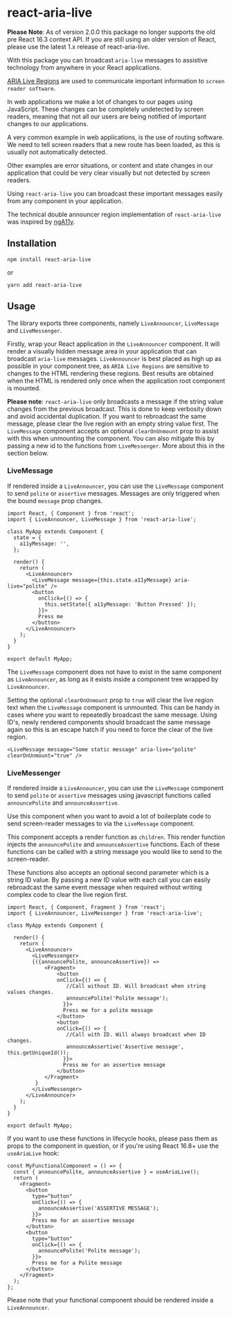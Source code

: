 # react-aria-live

**Please Note**: As of version 2.0.0 this package no longer supports the old pre React 16.3 context API. If you are still using an older version of React, please use the latest 1.x release of react-aria-live.

With this package you can broadcast `aria-live` messages to assistive technology from anywhere in your React applications.

[ARIA Live Regions](https://developer.mozilla.org/en-US/docs/Web/Accessibility/ARIA/ARIA_Live_Regions) are used to communicate important information to `screen reader software`.

In web applications we make a lot of changes to our pages using JavaScript. These changes can be completely undetected by screen readers, meaning that not all our users are being notified of important changes to our applications.

A very common example in web applications, is the use of routing software. We need to tell screen readers that a new route has been loaded, as this is usually not automatically detected.

Other examples are error situations, or content and state changes in our application that could be very clear visually but not detected by screen readers.

Using `react-aria-live` you can broadcast these important messages easily from any component in your application.

The technical double announcer region implementation of `react-aria-live` was inspired by [ngA11y](https://github.com/dequelabs/ngA11y).

## Installation

```
npm install react-aria-live
```

or

```
yarn add react-aria-live
```

## Usage

The library exports three components, namely `LiveAnnouncer`, `LiveMessage` and `LiveMessenger`.

Firstly, wrap your React application in the `LiveAnnouncer` component. It will render a visually hidden message area in your application that can broadcast `aria-live` messages. `LiveAnnouncer` is best placed as high up as possible in your component tree, as `ARIA Live Regions` are sensitive to changes to the HTML rendering these regions. Best results are obtained when the HTML is rendered only once when the application root component is mounted.

**Please note**: `react-aria-live` only broadcasts a message if the string value changes from the previous broadcast. This is done to keep verbosity down and avoid accidental duplication. If you want to rebroadcast the same message, please clear the live region with an empty string value first. The `LiveMessage` component accepts an optional `clearOnUnmount` prop to assist with this when unmounting the component. You can also mitigate this by passing a new id to the functions from `LiveMessenger`. More about this in the section below. 

### LiveMessage
If rendered inside a `LiveAnnouncer`, you can use the `LiveMessage` component to send `polite` or `assertive` messages. Messages are only triggered when the bound `message` prop changes.

```
import React, { Component } from 'react';
import { LiveAnnouncer, LiveMessage } from 'react-aria-live';

class MyApp extends Component {
  state = {
    a11yMessage: '',
  };

  render() {
    return (
      <LiveAnnouncer>
        <LiveMessage message={this.state.a11yMessage} aria-live="polite" />
        <button
          onClick={() => {
            this.setState({ a11yMessage: 'Button Pressed' });
          }}>
          Press me
        </button>
      </LiveAnnouncer>
    );
  }
}

export default MyApp;
```

The `LiveMessage` component does not have to exist in the same component as `LiveAnnouncer`, as long as it exists inside a component tree wrapped by `LiveAnnouncer`.

Setting the optional `clearOnUnmount` prop to `true` will clear the live region text when the `LiveMessage` component is unmounted. This can be handy in cases where you want to repeatedly broadcast the same message. Using ID's, newly rendered components should broadcast the same message again so this is an escape hatch if you need to force the clear of the live region.

```
<LiveMessage message="Some static message" aria-live="polite" clearOnUnmount="true" />
```

### LiveMessenger

If rendered inside a `LiveAnnouncer`, you can use the `LiveMessage` component to send `polite` or `assertive` messages using javascript functions called `announcePolite` and `announceAssertive`.

Use this component when you want to avoid a lot of boilerplate code to send screen-reader messages to via the `LiveMessage` component.

This component accepts a render function as `children`. This render function injects the `announcePolite` and `announceAssertive` functions. Each of these functions can be called with a string message you would like to send to the screen-reader.

These functions also accepts an optional second parameter which is a string ID value. By passing a new ID value with each call you can easily rebroadcast the same event message when required without writing complex code to clear the live region first. 

```
import React, { Component, Fragment } from 'react';
import { LiveAnnouncer, LiveMessenger } from 'react-aria-live';

class MyApp extends Component {

  render() {
    return (
      <LiveAnnouncer>
        <LiveMessenger>
        {({announcePolite, announceAssertive}) => 
            <Fragment>
                <button
                onClick={() => {
                   //Call without ID. Will broadcast when string values changes.
                   announcePolite('Polite message');
                  }}>
                  Press me for a polite message
                </button>
                <button
                onClick={() => {
                   //Call with ID. Will always broadcast when ID changes.
                   announceAssertive('Assertive message', this.getUniqueId());
                  }}>
                  Press me for an assertive message
                </button>
            </Fragment>
         }
        </LiveMessenger>
      </LiveAnnouncer>
    );
  }
}

export default MyApp;
```

If you want to use these functions in lifecycle hooks, please pass them as props to the component in question, or if you're using React 16.8+ use the `useAriaLive` hook:

```
const MyFunctionalComponent = () => {
  const { announcePolite, announceAssertive } = useAriaLive();
  return (
    <Fragment>
      <button
        type="button"
        onClick={() => {
          announceAssertive('ASSERTIVE MESSAGE');
        }}>
        Press me for an assertive message
      </button>
      <button
        type="button"
        onClick={() => {
          announcePolite('Polite message');
        }}>
        Press me for a Polite message
      </button>
    </Fragment>
  );
};
```

Please note that your functional component should be rendered inside a `LiveAnnouncer`.
